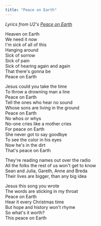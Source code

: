 ```yaml
---
title: "Peace on Earth"
---
```

<p><em>Lyrics from U2's <a href="http://www.youtube.com/watch?v=J74E6yanaO8">Peace on Earth</a></em></p>
<p>Heaven on Earth<br />
We need it now<br />
I'm sick of all of this<br />
Hanging around<br />
Sick of sorrow<br />
Sick of pain<br />
Sick of hearing again and again<br />
That there's gonna be<br />
Peace on Earth</p>
<p>Jesus could you take the time<br />
To throw a drowning man a line<br />
Peace on Earth<br />
Tell the ones who hear no sound<br />
Whose sons are living in the ground<br />
Peace on Earth<br />
No whos or whys<br />
No-one cries like a mother cries<br />
For peace on Earth<br />
She never got to say goodbye<br />
To see the color in his eyes<br />
Now he's in the dirt<br />
That's peace on Earth</p>
<p>They're reading names out over the radio<br />
All the folks the rest of us won't get to know<br />
Sean and Julia, Gareth, Anne and Breda<br />
Their lives are bigger, than any big idea</p>
<p>Jesus this song you wrote<br />
The words are sticking in my throat<br />
Peace on Earth<br />
Hear it every Christmas time<br />
But hope and history won't rhyme<br />
So what's it worth?<br />
This peace on Earth</p>
